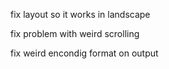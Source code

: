 fix layout so it works in landscape

fix problem with weird scrolling 

fix weird encondig format on output



